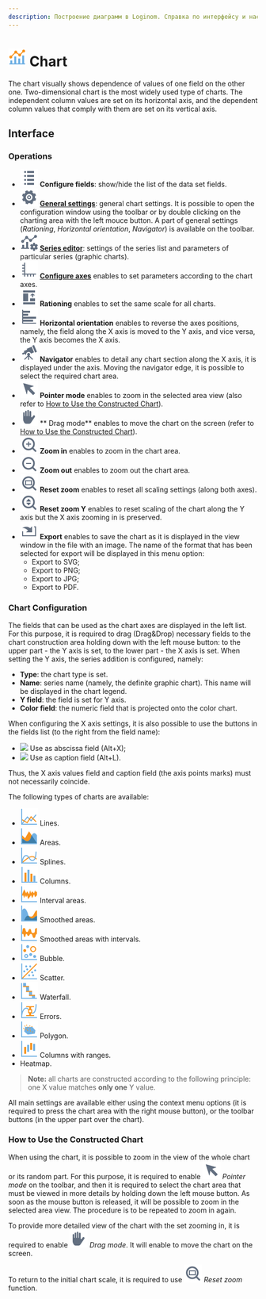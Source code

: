 ```yaml
---
description: Построение диаграмм в Loginom. Справка по интерфейсу и настройке различных видов диаграмм. Общие принципы работы с построенными диаграммами. Редактирование полей.
---
```

# ![](./../../images/icons/common/view_types/chart_default.svg) Chart

The chart visually shows dependence of values of one field on the other one. Two-dimensional chart is the most widely used type of charts. The independent column values are set on its horizontal axis, and the dependent column values that comply with them are set on its vertical axis.

## Interface

### Operations

* ![](./../../images/icons/common/toolbar-controls/fields-list_default.svg) **Configure fields**: show/hide the list of the data set fields.
* ![](./../../images/icons/common/toolbar-controls/setup_default.svg) [**General settings**](./general-settings.md): general chart settings. It is possible to open the configuration window using the toolbar or by double clicking on the charting area with the left mouce button. A part of general settings (*Rationing*, *Horizontal orientation*, *Navigator*) is available on the toolbar.
* ![](./../../images/icons/common/toolbar-controls/tune-chart_default.svg) [**Series editor**](./series-settings.md): settings of the series list and parameters of particular series (graphic charts).
* ![](./../../images/icons/common/toolbar-controls/axis_default.svg) [**Configure axes**](./axis-settings.md) enables to set parameters according to the chart axes.
* ![](./../../images/icons/common/toolbar-controls/normalize_default.svg) **Rationing** enables to set the same scale for all charts.
* ![](./../../images/icons/common/toolbar-controls/toolbar-controls_18x18_histogram_default.svg) **Horizontal orientation** enables to reverse the axes positions, namely, the field along the X axis is moved to the Y axis, and vice versa, the Y axis becomes the X axis.
* ![](./../../images/icons/common/toolbar-controls/telescope_default.svg) **Navigator** enables to detail any chart section along the X axis, it is displayed under the axis. Moving the navigator edge, it is possible to select the required chart area.
* ![](./../../images/icons/common/toolbar-controls/cursor_default.svg) **Pointer mode** enables to zoom in the selected area view (also refer to [How to Use the Constructed Chart](#rabota-s-postroennoy-diagrammoy)).
* ![](./../../images/icons/common/toolbar-controls/hand_default.svg) ** Drag mode** enables to move the chart on the screen (refer to [How to Use the Constructed Chart](#rabota-s-postroennoy-diagrammoy)).
* ![](./../../images/icons/common/toolbar-controls/zoom-in_default.svg) **Zoom in** enables to zoom in the chart area.
* ![](./../../images/icons/common/toolbar-controls/zoom-out_default.svg) **Zoom out** enables to zoom out the chart area.
* ![](./../../images/icons/common/toolbar-controls/zoom-zone_default.svg) **Reset zoom** enables to reset all scaling settings (along both axes).
* ![](./../../images/icons/common/toolbar-controls/zoom-vert_default.svg) **Reset zoom Y** enables to reset scaling of the chart along the Y axis but the X axis zooming in is preserved.
* ![](./../../images/icons/common/toolbar-controls/import_default.svg) **Export** enables to save the chart as it is displayed in the view window in the file with an image. The name of the format that has been selected for export will be displayed in this menu option:
   * Export to SVG;
   * Export to PNG;
   * Export to JPG;
   * Export to PDF.

### Chart Configuration

The fields that can be used as the chart axes are displayed in the left list. For this purpose, it is required to drag (Drag&Drop) necessary fields to the chart construction area holding down with the left mouse button: to the upper part - the Y axis is set, to the lower part - the X axis is set. When setting the Y axis, the series addition is configured, namely:

* **Type**: the chart type is set.
* **Name**: series name (namely, the definite graphic chart). This name will be displayed in the chart legend.
* **Y field**: the field is set for Y axis.
* **Color field**: the numeric field that is projected onto the color chart.

When configuring the X axis settings, it is also possible to use the buttons in the fields list (to the right from the field name):

* ![](./../../images/icons/icons/icon1.svg) Use as abscissa field (Alt+X);
* ![](./../../images/icons/icons/icon2.svg) Use as caption field (Alt+L).

Thus, the X axis values field and caption field (the axis points marks) must not necessarily coincide.

The following types of charts are available:

* ![](./../../images/icons/series/d1.svg) Lines.
* ![](./../../images/icons/series/d2.svg) Areas.
* ![](./../../images/icons/series/d3.svg) Splines.
* ![](./../../images/icons/series/d4.svg) Columns.
* ![](./../../images/icons/series/d7.svg) Interval areas.
* ![](./../../images/icons/series/d5.svg) Smoothed areas.
* ![](./../../images/icons/series/d8.svg) Smoothed areas with intervals.
* ![](./../../images/icons/series/d9.svg) Bubble.
* ![](./../../images/icons/series/d6.svg) Scatter.
* ![](./../../images/icons/series/d10.svg) Waterfall.
* ![](./../../images/icons/series/d11.svg) Errors.
* ![](./../../images/icons/series/d12.svg) Polygon.
* ![](./../../images/icons/series/d13.svg) Columns with ranges.
* Heatmap.

> **Note:** all charts are constructed according to the following principle: one X value matches **only one** Y value.

All main settings are available either using the context menu options (it is required to press the chart area with the right mouse button), or the toolbar buttons (in the upper part over the chart).

### How to Use the Constructed Chart

When using the chart, it is possible to zoom in the view of the whole chart or its random part. For this purpose, it is required to enable ![](./../../images/icons/common/toolbar-controls/cursor_default.svg) *Pointer mode* on the toolbar, and then it is required to select the chart area that must be viewed in more details by holding down the left mouse button. As soon as the mouse button is released, it will be possible to zoom in the selected area view. The procedure is to be repeated to zoom in again.

To provide more detailed view of the chart with the set zooming in, it is required to enable ![](./../../images/icons/common/toolbar-controls/hand_default.svg) *Drag mode*. It will enable to move the chart on the screen.

To return to the initial chart scale, it is required to use ![](./../../images/icons/common/toolbar-controls/zoom-zone_default.svg) *Reset zoom* function.